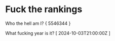 # Fuck the rankings

Who the hell am I?
{ 5546344 }

What fucking year is it?
[ 2024-10-03T21:00:00Z ]
